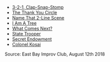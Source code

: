 * [3-2-1, Clap-Snap-Stomp](https://github.com/pamelafox/improvlists/blob/master/games/Game:-3-2-1,-Clap-Snap-Stomp.md)
* [The Thank You Circle](https://github.com/pamelafox/improvlists/blob/master/games/Game:-The-Thank-You-Circle.md)
* [Name That 2-Line Scene](https://github.com/pamelafox/improvlists/blob/master/games/Game:-Name-That-2-Line-Scene.md)
* [I Am A Tree](https://github.com/pamelafox/improvlists/blob/master/games/Game:-I-Am-A-Tree!.md)
* [What Comes Next?](https://github.com/pamelafox/improvlists/blob/master/games/Game:-What-comes-next%3F.md)
* [State Trooper](https://github.com/pamelafox/improvlists/blob/master/games/Game:-State-Trooper.md)
* [Secret Endowment](https://github.com/pamelafox/improvlists/blob/master/games/Game:-Secret-Endowment.md)
* [Colonel Kosai](https://github.com/pamelafox/improvlists/blob/master/games/Game:-Colonel-Kosai-(Words-of-Wisdom.md).md)

Source: East Bay Improv Club, August 12th 2018